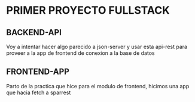 # PRIMER PROYECTO FULLSTACK

## BACKEND-API

Voy a intentar hacer algo parecido a json-server y usar esta api-rest para proveer a la app de frontend de conexion a la base de datos

## FRONTEND-APP

Parto de la practica que hice para el modulo de frontend, hicimos una app que hacia fetch a sparrest
